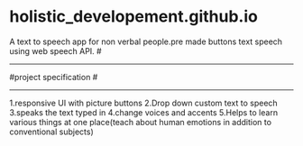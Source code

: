 # holistic_developement.github.io
A text to speech app for non verbal people.pre made buttons text speech using web speech API.
#<hr>
#project specification
#<hr>
1.responsive UI with picture buttons
2.Drop down custom text to speech
3.speaks the text typed in
4.change voices and accents
5.Helps to learn various things at one place(teach about human emotions in addition to conventional subjects)
